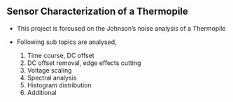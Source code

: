 ## Sensor Characterization of a Thermopile

* This project is forcused on the Johnson’s noise analysis of a Thermopile

* Following sub topics are analysed,
    1. Time course, DC offset
    2. DC offset removal, edge effects cutting
    3. Voltage scaling
    4. Spectral analysis
    5. Histogram distribution
    6. Additional
